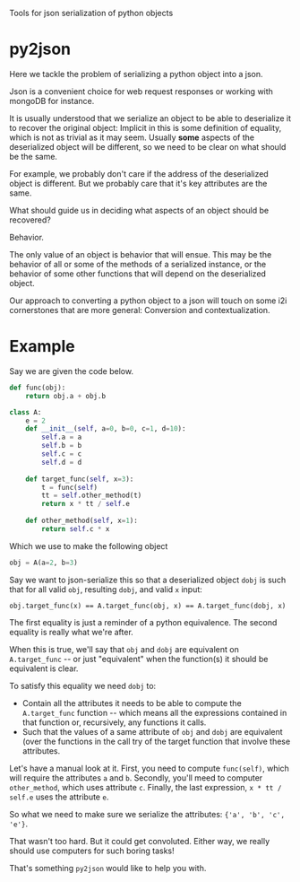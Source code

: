 Tools for json serialization of python objects

# py2json

Here we tackle the problem of serializing a python object into a json. 

Json is a convenient choice for web request responses or working with mongoDB for instance. 

It is usually understood that we serialize an object to be able to deserialize it to recover the original object: Implicit in this is some definition of equality, which is not as trivial as it may seem. Usually **some** aspects of the deserialized object will be different, so we need to be clear on what should be the same.

For example, we probably don't care if the address of the deserialized object is different. But we probably care that it's key attributes are the same.

What should guide us in deciding what aspects of an object should be recovered? 

Behavior. 

The only value of an object is behavior that will ensue. This may be the behavior of all or some of the methods of a serialized instance, or the behavior of some other functions that will depend on the deserialized object. 

Our approach to converting a python object to a json will touch on some i2i cornerstones that are more general: Conversion and contextualization. 


# Example

Say we are given the code below.

```python
def func(obj):
    return obj.a + obj.b

class A:
    e = 2
    def __init__(self, a=0, b=0, c=1, d=10):
        self.a = a
        self.b = b
        self.c = c
        self.d = d
        
    def target_func(self, x=3):
        t = func(self)
        tt = self.other_method(t)
        return x * tt / self.e
    
    def other_method(self, x=1):
        return self.c * x
```

Which we use to make the following object
```python
obj = A(a=2, b=3)
```


Say we want to json-serialize this so that a deserialized object `dobj` is such that for all valid `obj`, resulting `dobj`, and valid `x` input:

```
obj.target_func(x) == A.target_func(obj, x) == A.target_func(dobj, x)
```
The first equality is just a reminder of a python equivalence. 
The second equality is really what we're after. 

When this is true, we'll say that `obj` and `dobj` are equivalent on `A.target_func` -- or just "equivalent" when the function(s) it should be equivalent is clear. 

To satisfy this equality we need `dobj` to:
- Contain all the attributes it needs to be able to compute the `A.target_func` function -- which means all the expressions contained in that function or, recursively, any functions it calls. 
- Such that the values of a same attribute of `obj` and `dobj` are equivalent (over the functions in the call try of the target function that involve these attributes.

Let's have a manual look at it. 
First, you need to compute `func(self)`, which will require the attributes `a` and `b`. 
Secondly, you'll meed to computer `other_method`, which uses attribute `c`. 
Finally, the last expression, `x * tt / self.e` uses the attribute `e`. 

So what we need to make sure we serialize the attributes: `{'a', 'b', 'c', 'e'}`. 

That wasn't too hard. But it could get convoluted. Either way, we really should use computers for such boring tasks!

That's something `py2json` would like to help you with.
